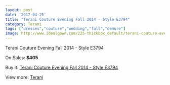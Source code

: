 ```yaml
---
layout: post
date: '2017-04-25'
title: "Terani Couture Evening Fall 2014 - Style E3794"
category: Terani
tags: ["dresses","couture","wedding","fall","demure"]
image: http://www.idealgown.com/225-thickbox_default/terani-couture-evening-fall-2014-style-e3794.jpg
---
```

Terani Couture Evening Fall 2014 - Style E3794

On Sales: **$405**
<a href="https://www.idealgown.com/en/terani/74-terani-couture-evening-fall-2014-style-e3794.html"><amp-img layout="responsive" width="600" height="600" src="//www.idealgown.com/225-thickbox_default/terani-couture-evening-fall-2014-style-e3794.jpg" alt="Terani Couture Evening Fall 2014 - Style E3794 0" /></a>
<a href="https://www.idealgown.com/en/terani/74-terani-couture-evening-fall-2014-style-e3794.html"><amp-img layout="responsive" width="600" height="600" src="//www.idealgown.com/226-thickbox_default/terani-couture-evening-fall-2014-style-e3794.jpg" alt="Terani Couture Evening Fall 2014 - Style E3794 1" /></a>

Buy it: [Terani Couture Evening Fall 2014 - Style E3794](https://www.idealgown.com/en/terani/74-terani-couture-evening-fall-2014-style-e3794.html "Terani Couture Evening Fall 2014 - Style E3794")

View more: [Terani](https://www.idealgown.com/en/4-terani "Terani")